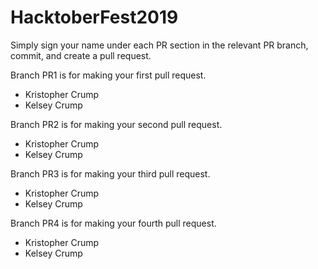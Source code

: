 # HacktoberFest2019

Simply sign your name under each PR section in the relevant PR branch, commit, and create a pull request.

Branch PR1 is for making your first pull request.
- Kristopher Crump
- Kelsey Crump

Branch PR2 is for making your second pull request.
- Kristopher Crump
- Kelsey Crump

Branch PR3 is for making your third pull request.
- Kristopher Crump
- Kelsey Crump

Branch PR4 is for making your fourth pull request.
- Kristopher Crump
- Kelsey Crump

